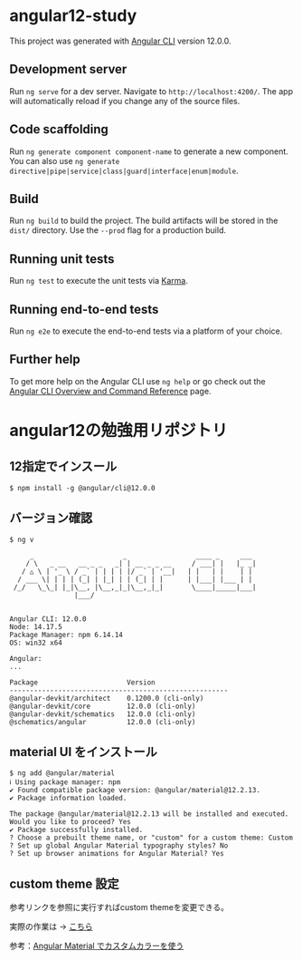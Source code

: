 # angular12-study

This project was generated with [Angular CLI](https://github.com/angular/angular-cli) version 12.0.0.

## Development server

Run `ng serve` for a dev server. Navigate to `http://localhost:4200/`. The app will automatically reload if you change any of the source files.

## Code scaffolding

Run `ng generate component component-name` to generate a new component. You can also use `ng generate directive|pipe|service|class|guard|interface|enum|module`.

## Build

Run `ng build` to build the project. The build artifacts will be stored in the `dist/` directory. Use the `--prod` flag for a production build.

## Running unit tests

Run `ng test` to execute the unit tests via [Karma](https://karma-runner.github.io).

## Running end-to-end tests

Run `ng e2e` to execute the end-to-end tests via a platform of your choice.

## Further help

To get more help on the Angular CLI use `ng help` or go check out the [Angular CLI Overview and Command Reference](https://angular.io/cli) page.

# angular12の勉強用リポジトリ

## 12指定でインスール
```
$ npm install -g @angular/cli@12.0.0
```

## バージョン確認
```
$ ng v

     _                      _                 ____ _     ___ 
    / \   _ __   __ _ _   _| | __ _ _ __     / ___| |   |_ _|
   / △ \ | '_ \ / _` | | | | |/ _` | '__|   | |   | |    | | 
  / ___ \| | | | (_| | |_| | | (_| | |      | |___| |___ | | 
 /_/   \_\_| |_|\__, |\__,_|_|\__,_|_|       \____|_____|___|
                |___/
    

Angular CLI: 12.0.0
Node: 14.17.5
Package Manager: npm 6.14.14
OS: win32 x64

Angular: 
... 

Package                      Version
------------------------------------------------------
@angular-devkit/architect    0.1200.0 (cli-only)
@angular-devkit/core         12.0.0 (cli-only)
@angular-devkit/schematics   12.0.0 (cli-only)
@schematics/angular          12.0.0 (cli-only)
```

## material UI をインストール
```
$ ng add @angular/material
ℹ Using package manager: npm
✔ Found compatible package version: @angular/material@12.2.13.
✔ Package information loaded.

The package @angular/material@12.2.13 will be installed and executed.
Would you like to proceed? Yes
✔ Package successfully installed.
? Choose a prebuilt theme name, or "custom" for a custom theme: Custom
? Set up global Angular Material typography styles? No  
? Set up browser animations for Angular Material? Yes
```

## custom theme 設定

参考リンクを参照に実行すればcustom themeを変更できる。

実際の作業は → [こちら](https://github.com/progblog-sank/angular12-study/commit/995f5a01c9a0eb9ea246ead722c00c7a112d3e51)

参考：[Angular Material でカスタムカラーを使う](https://zenn.dev/fusho_takahashi/articles/20d044c4a2d459b5c2ca)